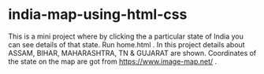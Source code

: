 # india-map-using-html-css

This is a mini project where by clicking the a particular state of India you can see details of that state.
Run home.html  .
In this project details about ASSAM, BIHAR, MAHARASHTRA, TN & GUJARAT are shown.
Coordinates of the state on the map are got from https://www.image-map.net/  .
